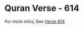 # Quran Verse - 614 

For more infos, See [Verse 614](https://www.quranbookk.com/quran/search?q=614)